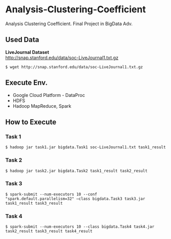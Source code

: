 # Analysis-Clustering-Coefficient
Analysis Clustering Coefficient. Final Project in BigData Adv.

## Used Data
<b>LiveJournal Dataset</b>  
http://snap.stanford.edu/data/soc-LiveJournal1.txt.gz  

    $ wget http://snap.stanford.edu/data/soc-LiveJournal1.txt.gz

## Execute Env.
- Google Cloud Platform - DataProc 
- HDFS
- Hadoop MapReduce, Spark 

## How to Execute
### Task 1
    $ hadoop jar task1.jar bigdata.Task1 soc-LiveJournal1.txt task1_result

### Task 2
    $ hadoop jar task2.jar bigdata.Task2 task1_result task2_result

### Task 3
    $ spark-submit --num-executors 10 --conf "spark.default.parallelism=32" –class bigdata.Task3 task3.jar task1_result task3_result

### Task 4
    $ spark-submit --num-executors 10 --class bigdata.Task4 task4.jar task2_result task3_result task4_result 